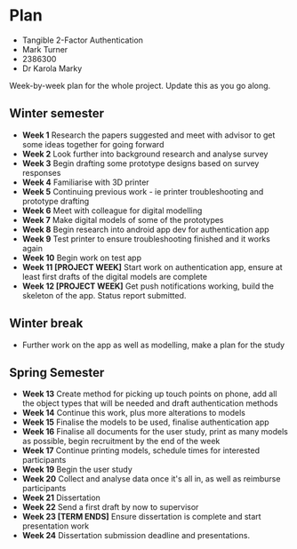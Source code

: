 # Plan

* Tangible 2-Factor Authentication
* Mark Turner
* 2386300
* Dr Karola Marky

Week-by-week plan for the whole project. Update this as you go along.

## Winter semester

* **Week 1** Research the papers suggested and meet with advisor to get some ideas together for going forward
* **Week 2** Look further into background research and analyse survey
* **Week 3** Begin drafting some prototype designs based on survey responses
* **Week 4** Familiarise with 3D printer
* **Week 5** Continuing previous work - ie printer troubleshooting and prototype drafting
* **Week 6** Meet with colleague for digital modelling
* **Week 7** Make digital models of some of the prototypes
* **Week 8** Begin research into android app dev for authentication app
* **Week 9** Test printer to ensure troubleshooting finished and it works again
* **Week 10** Begin work on test app
* **Week 11 [PROJECT WEEK]** Start work on authentication app, ensure at least first drafts of the digital models are complete
* **Week 12 [PROJECT WEEK]** Get push notifications working, build the skeleton of the app. Status report submitted.

## Winter break

* Further work on the app as well as modelling, make a plan for the study

## Spring Semester

* **Week 13** Create method for picking up touch points on phone, add all the object types that will be needed and draft authentication methods
* **Week 14** Continue this work, plus more alterations to models
* **Week 15** Finalise the models to be used, finalise authentication app
* **Week 16** Finalise all documents for the user study, print as many models as possible, begin recruitment by the end of the week
* **Week 17** Continue printing models, schedule times for interested participants
* **Week 19** Begin the user study
* **Week 20** Collect and analyse data once it's all in, as well as reimburse participants
* **Week 21** Dissertation
* **Week 22** Send a first draft by now to supervisor
* **Week 23 [TERM ENDS]** Ensure dissertation is complete and start presentation work
* **Week 24** Dissertation submission deadline and presentations.

